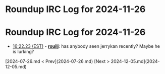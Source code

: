 # Roundup IRC Log for 2024-11-26 #
# Roundup IRC Log for 2024-11-26
* <a href="#16:22.23" id="16:22.23">16:22.23 (EST)</a> - __[rouilj](https://github.com/rouilj)__: has anybody seen jerrykan recently? Maybe he is lurking?

<div class="inpage-footer">
[2024-07-26.md < Prev](2024-07-26.md)
[Next > 2024-12-05.md](2024-12-05.md)
</div>
